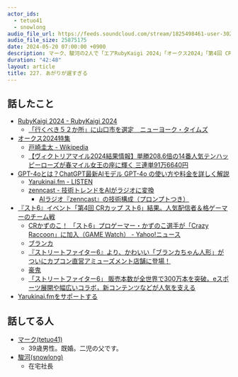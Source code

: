 ```yaml
---
actor_ids:
  - tetuo41
  - snowlong
audio_file_url: https://feeds.soundcloud.com/stream/1825498461-user-302747142-yarukinai-227-2024-05-20.mp3
audio_file_size: 25875175
date: 2024-05-20 07:00:00 +0900
description: マーク、駿河の2人で「エアRubyKaigi 2024」「オークス2024」「第4回 CRカップ スト6」などについて話しました。
duration: "42:48"
layout: article
title: 227. あがりが遅すぎる
---
```


## 話したこと
- [RubyKaigi 2024 - RubyKaigi 2024](https://rubykaigi.org/2024/)
  - [「行くべき５２か所」に山口市を選定　ニューヨーク・タイムズ](https://www3.nhk.or.jp/lnews/yamaguchi/20240110/4060019100.html)
- [オークス2024特集](https://race.netkeiba.com/special/index.html?id=0058)
  - [戸崎圭太 - Wikipedia](https://ja.wikipedia.org/wiki/%E6%88%B8%E5%B4%8E%E5%9C%AD%E5%A4%AA)
  - [【ヴィクトリアマイル2024結果情報】単勝208.6倍の14番人気テンハッピーローズが春マイル女王の座に輝く 三連単91万6640円](https://dir.netkeiba.com/keibamatome/detail.html?no=4124)
- [GPT-4oとは？ChatGPT最新AIモデル GPT-4o の使い方や料金を詳しく解説](https://aismiley.co.jp/ai_news/what-is-gpt4o/)
  - [Yarukinai.fm - LISTEN](https://listen.style/p/yarukinai-fm)
  - [zenncast - 技術トレンドをAIがラジオに変換](https://zenncast-web.vercel.app/)
    - [AIラジオ『zenncast』の技術構成（プロンプトつき）](https://zenn.dev/himara2/articles/db054d81b05d19)
- [『スト6』イベント「第4回 CRカップ スト6」結果。人気配信者＆格ゲーマーのチーム戦](https://kakuge-checker.com/topic/view/08437/)
  - [CRかずのこ！ 「スト6」プロゲーマー・かずのこ選手が「Crazy Raccoon」に加入（GAME Watch） - Yahoo!ニュース](https://news.yahoo.co.jp/articles/ee418880e57190dab2a1cf0ed8ec0cfd9a819002)
  - [ブランカ](https://www.streetfighter.com/6/ja-jp/character/blanka)
  - [『ストリートファイター6』より、かわいい「ブランカちゃん人形」が ついにカプコン直営アミューズメント店舗に登場！](https://www.capcom.co.jp/amusement/game/prize/post_205.html)
  - [豪鬼](https://www.streetfighter.com/6/ja-jp/character/gouki_akuma)
  - [「ストリートファイター6」 販売本数が全世界で300万本を突破。eスポーツ展開や幅広いコラボ，新コンテンツなどが人気を支える](https://www.4gamer.net/games/635/G063504/20240116010/)
- [Yarukinai.fmをサポートする](https://note.com/tetuo41/circle)

## 話してる人
- [マーク(tetuo41)](https://twitter.com/tetuo41)
  - 39歳男性。既婚。二児の父です。
- [駿河(snowlong)](https://twitter.com/_snowlong)
  - 在宅社長
